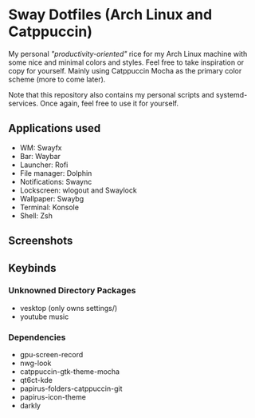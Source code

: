 # Sway Dotfiles (Arch Linux and Catppuccin)

My personal _"productivity-oriented"_ rice for my Arch Linux machine with some nice and minimal colors and styles. Feel free to take inspiration or copy for yourself. Mainly using Catppuccin Mocha as the primary color scheme (more to come later).

Note that this repository also contains my personal scripts and systemd-services. Once again, feel free to use it for yourself.

## Applications used

-   WM: Swayfx
-   Bar: Waybar
-   Launcher: Rofi
-   File manager: Dolphin
-   Notifications: Swaync
-   Lockscreen: wlogout and Swaylock
-   Wallpaper: Swaybg
-   Terminal: Konsole
-   Shell: Zsh

## Screenshots

## Keybinds

### Unknowned Directory Packages

-   vesktop (only owns settings/)
-   youtube music

### Dependencies

-   gpu-screen-record
-   nwg-look
-   catppuccin-gtk-theme-mocha
-   qt6ct-kde
-   papirus-folders-catppuccin-git
-   papirus-icon-theme
-   darkly
